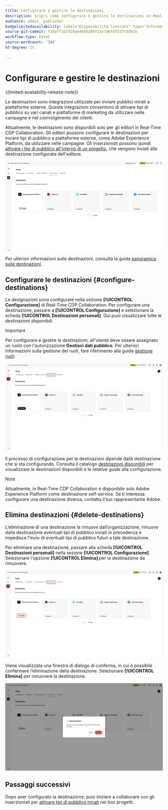 ```yaml
---
title: Configurare e gestire le destinazioni
description: Scopri come configurare e gestire le destinazioni in Real-Time CDP Collaboration.
audience: admin, publisher
badgelimitedavailability: label="Disponibilità limitata" type="Informative" url="https://helpx.adobe.com/it/legal/product-descriptions/real-time-customer-data-platform-collaboration.html newtab=true"
source-git-commit: f19aff1b7d10a446dd209721e7a6fdf537c9d63e
workflow-type: tm+mt
source-wordcount: '384'
ht-degree: 1%

---
```


# Configurare e gestire le destinazioni

{{limited-availability-release-note}}

Le destinazioni sono integrazioni utilizzate per inviare pubblici mirati a piattaforme esterne. Queste integrazioni consentono di attivare tipi di pubblico su vari canali e piattaforme di marketing da utilizzare nelle campagne e nel coinvolgimento dei clienti.

Attualmente, le destinazioni sono disponibili solo per gli editori in Real-Time CDP Collaboration. Gli editori possono configurare le destinazioni per inviare tipi di pubblico a piattaforme esterne, come Adobe Experience Platform, da utilizzare nelle campagne. Gli inserzionisti possono quindi [attivare i tipi di pubblico all&#39;interno di un progetto](../collaborate/activate.md), che vengono inviati alla destinazione configurata dell&#39;editore.

![La scheda Destinazioni personali nell&#39;area di lavoro di installazione mostra le destinazioni Adobe Experience Platform attive](/help/assets/setup/manage-destinations/my-destinations-overview.png)

Per ulteriori informazioni sulle destinazioni, consulta la guida [panoramica sulle destinazioni](../destinations/overview.md).

## Configurare le destinazioni {#configure-destinations}

Le designazioni sono configurate nella sezione **[!UICONTROL Configurazione]** di Real-Time CDP Collaboration. Per configurare una destinazione, passare a **[!UICONTROL Configurazione]** e selezionare la scheda **[!UICONTROL Destinazioni personali]**. Qui puoi visualizzare tutte le destinazioni disponibili.

>[!IMPORTANT]
>
>Per configurare e gestire le destinazioni, all&#39;utente deve essere assegnato un ruolo con l&#39;autorizzazione **Gestisci dati pubblico**. Per ulteriori informazioni sulla gestione dei ruoli, fare riferimento alla guida [gestione ruoli](../permissions/manage-roles.md).

![La scheda Destinazioni personali nell&#39;area di lavoro di installazione mostra le destinazioni disponibili.](/help/assets/setup/manage-destinations/my-destinations.png)

Il processo di configurazione per le destinazioni dipende dalla destinazione che si sta configurando. Consulta il catalogo [destinazioni disponibili](../destinations/overview.md#available-destinations) per visualizzare le destinazioni disponibili e le relative guide alla configurazione.

>[!NOTE]
>
>Attualmente, in Real-Time CDP Collaboration è disponibile solo Adobe Experience Platform come destinazione self-service. Se ti interessa configurare una destinazione diversa, contatta il tuo rappresentante Adobe.

## Elimina destinazioni {#delete-destinations}

L’eliminazione di una destinazione la rimuove dall’organizzazione, rimuove dalla destinazione eventuali tipi di pubblico inviati in precedenza e impedisce l’invio di eventuali tipi di pubblico futuri a tale destinazione.

Per eliminare una destinazione, passare alla scheda **[!UICONTROL Destinazioni personali]** nella sezione **[!UICONTROL Configurazione]**. Selezionare l&#39;opzione **[!UICONTROL Elimina]** per la destinazione da rimuovere.

![Area di lavoro Destinazioni personali con l&#39;opzione Elimina evidenziata per la destinazione Adobe Experience Platform.](/help/assets/setup/manage-destinations/delete-destination.png)

Viene visualizzata una finestra di dialogo di conferma, in cui è possibile confermare l’eliminazione della destinazione. Selezionare **[!UICONTROL Elimina]** per rimuovere la destinazione.

![Finestra di dialogo Elimina destinazione con l&#39;opzione Elimina evidenziata.](/help/assets/setup/manage-destinations/delete-destination-confirm.png)

## Passaggi successivi

Dopo aver configurato la destinazione, puoi iniziare a collaborare con gli inserzionisti per [attivare tipi di pubblico mirati](../collaborate/activate.md) nei tuoi progetti.
